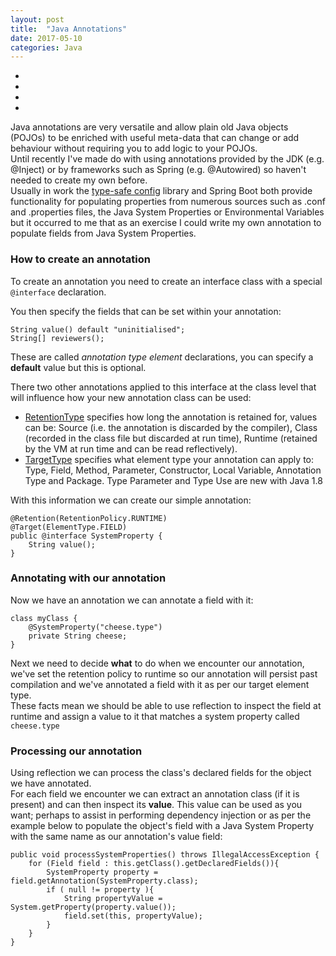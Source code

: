```yaml
---
layout: post
title:  "Java Annotations"
date: 2017-05-10
categories: Java
---
```


* [](#creating)
* [](#creating)
* [](#creating)
* 
Java annotations are very versatile and allow plain old Java objects (POJOs) to be enriched with useful meta-data that can change or add behaviour without requiring you to add logic to your POJOs.  
Until recently I've made do with using annotations provided by the JDK (e.g. @Inject) or by frameworks such as Spring (e.g. @Autowired) so haven't needed to create my own before.  
Usually in work the [type-safe config][type-safe-config] library and Spring Boot both provide functionality for populating properties from numerous sources such as .conf and .properties files, the Java System Properties or Environmental Variables but it occurred to me that as an exercise I could write my own annotation to populate fields from Java System Properties. 
<a name="creating"></a>
### How to create an annotation
To create an annotation you need to create an interface class with a special `@interface` declaration.

You then specify the fields that can be set within your annotation:
```
String value() default "uninitialised";
String[] reviewers();
```   
These are called *annotation type element* declarations, you can specify a **default** value but this is optional.  

There two other annotations applied to this interface at the class level that will influence how your new annotation class can be used:
* [RetentionType][RetentionType] specifies how long the annotation is retained for, values can be: Source (i.e. the annotation is discarded by the compiler), Class (recorded in the class file but discarded at run time), Runtime (retained by the VM at run time and can be read reflectively).
* [TargetType][TargetType] specifies what element type your annotation can apply to: Type, Field, Method, Parameter, Constructor, Local Variable, Annotation Type and Package. Type Parameter and Type Use are new with Java 1.8

With this information we can create our simple annotation:
```
@Retention(RetentionPolicy.RUNTIME)
@Target(ElementType.FIELD)
public @interface SystemProperty {
    String value();
}
```
<a name="annotating"></a>
### Annotating with our annotation
Now we have an annotation we can annotate a field with it:
```
class myClass {
	@SystemProperty("cheese.type")
	private String cheese;
}
```
Next we need to decide **what** to do when we encounter our annotation, we've set the retention policy to runtime so our annotation will persist past compilation and we've annotated a field with it as per our target element type.  
These facts mean we should be able to use reflection to inspect the field at runtime and assign a value to it that matches a system property called `cheese.type`


<a name="processing"></a> 
### Processing our annotation
Using reflection we can process the class's declared fields for the object we have annotated.  
For each field we encounter we can extract an annotation class (if it is present) and can then inspect its **value**. 
This value can be used as you want; perhaps to assist in performing dependency injection or as per the example below to populate the object's field with a Java System Property with the same name as our annotation's value field:    

```
public void processSystemProperties() throws IllegalAccessException {
	for (Field field : this.getClass().getDeclaredFields()){
        SystemProperty property = field.getAnnotation(SystemProperty.class);
        if ( null != property ){
            String propertyValue = System.getProperty(property.value());
            field.set(this, propertyValue);
        }
    }
}
```

[type-safe-config]:	https://github.com/lightbend/config
[RetentionType]: 	https://docs.oracle.com/javase/8/docs/api/java/lang/annotation/Retention.html
[TargetType]: 		https://docs.oracle.com/javase/8/docs/api/java/lang/annotation/Target.html